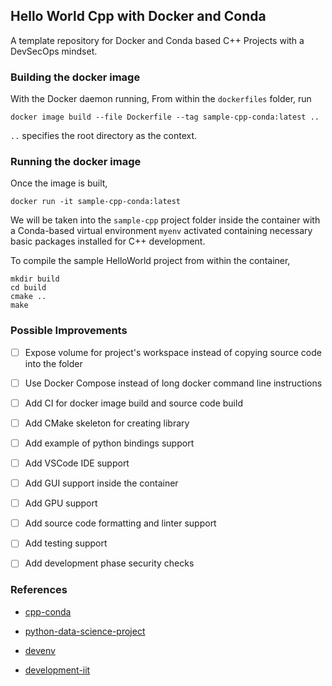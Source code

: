 ## Hello World Cpp with Docker and Conda

A template repository for Docker and Conda based C++ Projects with a DevSecOps mindset.


### Building the docker image

With the Docker daemon running, From within the `dockerfiles` folder, run

```
docker image build --file Dockerfile --tag sample-cpp-conda:latest ..
```

`..` specifies the root directory as the context.



### Running the docker image

Once the image is built,

```
docker run -it sample-cpp-conda:latest
```

We will be taken into the `sample-cpp` project folder inside the container with a Conda-based virtual environment `myenv` activated containing necessary basic packages installed for C++ development.

To compile the sample HelloWorld project from within the container,

```
mkdir build
cd build
cmake ..
make
```


### Possible Improvements

- [ ] Expose volume for  project's workspace instead of copying source code into the folder
- [ ] Use Docker Compose instead of long docker command line instructions
- [ ] Add CI for docker image build and source code build
- [ ] Add CMake skeleton for creating library
- [ ] Add example of python bindings support
- [ ] Add VSCode IDE support
- [ ] Add GUI support inside the container
- [ ] Add GPU support
- [ ] Add source code formatting and linter support
- [ ] Add testing support
- [ ] Add development phase security checks



### References

- [cpp-conda](https://github.com/btjanaka/cpp-conda)
- [python-data-science-project](https://github.com/KAUST-Academy/python-data-science-project)

- [devenv](https://github.com/diegoferigo/devenv)

- [development-iit](https://github.com/diegoferigo/development-iit)
